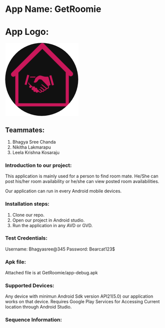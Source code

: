 # App Name: GetRoomie

# App Logo: 
![alt text](GetRoomieCode/app/src/main/res/drawable/icon.jpg)

## Teammates:

1. Bhagya Sree Chanda
1. Nikitha Lakmarapu
1. Leela Krishna Kosaraju


### Introduction to our project:
This application is mainly used for a person to find room mate. He/She can post his/her room availability or he/she can view posted room availabilities.

Our application can run in every Android mobile devices.

### Installation steps:

1. Clone our repo.
1. Open our project in Android studio.
1. Run the application in any AVD or GVD.

### Test Credentials:
Username: Bhagyasree@345
Password: Bearcat123$

### Apk file: 
Attached file is at GetRoomie/app-debug.apk

### Supported Devices:

Any device with minimun Android Sdk version API21(5.0) our application works on that device.
Requires Google Play Services for Accessing Current location through Android Studio.

### Sequence Information:

